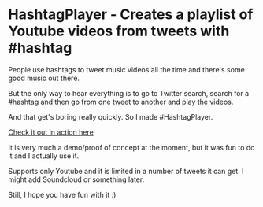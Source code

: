 # HashtagPlayer - Creates a playlist of Youtube videos from tweets with #hashtag

People use hashtags to tweet music videos all the time and there's some good music out there.

But the only way to hear everything is to go to Twitter search, search for a #hashtag and then go from one tweet to another and play the videos.

And that get's boring really quickly. So I made #HashtagPlayer.

[Check it out in action here](http://hashtagplayer.kalkulus.net)

It is very much a demo/proof of concept at the moment, but it was fun to do it and I actually use it.

Supports only Youtube and it is limited in a number of tweets it can get. I might add Soundcloud or something later.

Still, I hope you have fun with it :)
